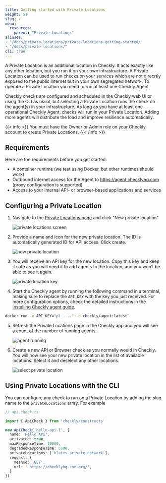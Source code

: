 ```yaml
---
title: Getting started with Private Locations
weight: 51
slug: /
menu:
  resources:
    parent: "Private Locations"
aliases:
- "/docs/private-locations/private-locations-getting-started/"
- "/docs/private-locations/"
cli: true
---
```


A Private Location is an additional location in Checkly. It acts exactly like any other location, but you run it on your own infrastructure. A Private Location can be used to run checks on your services which are not direcrtly exposed to the public internet but in your own segregated network. To operate a Private Location you need to run at least one Checkly Agent.

Checkly checks are configured and scheduled in the Checkly web UI or using the CLI as usual, but selecting a Private Location runs the check on the agent(s) in your infrastructure. As long as you have at least one operational Checkly Agent, checks will run in your Private Location. Adding more agents will distribute the load and improve resilience automatically.

{{< info >}}
You must have the Owner or Admin role on your Checkly account to create Private Locations.
{{< /info >}}

## Requirements

Here are the requirements before you get started:

- A container runtime (we test using Docker, but other runtimes should work)
- Outbound internet access for the Agent to https://agent.checklyhq.com (proxy configuration is supported)
- Access to your internal API- or browser-based applications and services

## Configuring a Private Location

1. Navigate to the [Private Locations page](https://app.checklyhq.com/private-locations) and click "New private location"

    ![private locations screen](/docs/images/private-locations/pl_started_1.png)

2. Provide a name and icon for the new private location. The ID is automatically generated ID for API access. Click create.

    ![new private location](/docs/images/private-locations/pl_started_2.png)

3. You will receive an API key for the new location. Copy this key and keep it safe as you will need it to add agents to the location, and you won’t be able to see it again.

    ![private location key](/docs/images/private-locations/pl_started_3.png)

4. Start the Checkly agent by running the following command in a terminal, making sure to replace the `API_KEY` with the key you just received.
For more configuration options, check the detailed instructions in the [installing Checkly agent guide](/docs/private-locations/checkly-agent-guide/).

```bash
docker run -e API_KEY="pl_...." -d checkly/agent:latest`
```


5. Refresh the Private Locations page in the Checkly app and you will see a count of the number of running agents.

    ![agent running](/docs/images/private-locations/pl_started_4.png)

6. Create a new API or Browser check as you normally would in Checkly. You will now see your new private location in the list of available locations. Select it and deselect any other locations.

    ![select private location](/docs/images/private-locations/pl_started_5.png)


## Using Private Locations with the CLI

You can configure any check to run on a Private Location by adding the slug name to the `privateLocations` array. For example

```ts
// api.check.ts

import { ApiCheck } from 'checkly/constructs'

new ApiCheck('hello-api-1', {
  name: 'Hello API',
  activated: true,
  maxResponseTime: 10000,
  degradedResponseTime: 5000,
  privateLocations: ['blairs-private-network'],
  request: {
    method: 'GET',
    url: ' https://checklyhq.com.org/',
  }
})
```
